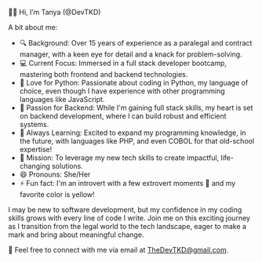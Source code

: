 👋🏾 Hi, I’m Tanya (@DevTKD)
  
A bit about me:
- 🔍 Background: Over 15 years of experience as a paralegal and contract manager, with a keen eye for detail and a knack for problem-solving.
- 💻 Current Focus: Immersed in a full stack developer bootcamp, mastering both frontend and backend technologies.
- 🐍 Love for Python: Passionate about coding in Python, my language of choice, even though I have experience with other programming languages like JavaScript.
- 🔧 Passion for Backend: While I'm gaining full stack skills, my heart is set on backend development, where I can build robust and efficient systems.
- 🌱 Always Learning: Excited to expand my programming knowledge, in the future, with languages like PHP, and even COBOL for that old-school expertise!
- 🌟 Mission: To leverage my new tech skills to create impactful, life-changing solutions.
- 😄 Pronouns: She/Her
- ⚡ Fun fact: I'm an introvert with a few extrovert moments 🤭 and my favorite color is yellow!

I may be new to software development, but my confidence in my coding skills grows with every line of code I write. Join me on this exciting journey as I transition from the legal world to the tech landscape, eager to make a mark and bring about meaningful change.

📧 Feel free to connect with me via email at TheDevTKD@gmail.com.
<!---
DevTKD/DevTKD is a ✨ special ✨ repository because its `README.md` (this file) appears on your GitHub profile.
You can click the Preview link to take a look at your changes.
--->
